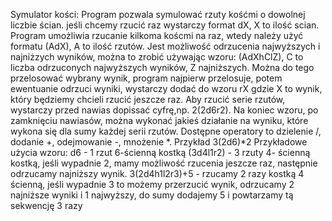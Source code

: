 Symulator kości: 
Program pozwala symulować rzuty kośćmi o dowolnej liczbie ścian. jeśli chcemy rzucić raz wystarczy format dX,
X to ilość scian. Program umożliwia rzucanie kilkoma koścmi na raz, wtedy należy użyć formatu (AdX), A to ilość rzutów.
Jest możliwość odrzucenia najwyższych i najniżzych wyników, można to zrobić używając wzoru: (AdXhClZ),
C to liczba odrzuconych najwyższych wyników, Z najniższych. Można do tego przelosować wybrany wynik,
program najpierw przelosuje, potem ewentuanie odrzuci wyniki, wystarczy dodać do wzoru rX gdzie X to wynik,
który będziemy chcieli rzucić jeszcze raz. Aby rzucić serie rzutów, wystarczy przed nawias dopissać cyfrę,np. 2(2d6r2).
Na koniec wzoru, po zamknięciu nawiasów, można wykonać jakieś działanie na wyniku, które wykona się dla sumy każdej serii rzutów.
Dostępne operatory to dzielenie /, dodanie +, odejmowanie -, mnożenie *. Przykład 3(2d6)*2
Przykładowe użycia wzoru:
d6 - 1 rzut 6-ścienną kostką
(3d4l1r2) - 3 rzuty 4- ścienną kostką, jeśli wypadnie 2, mamy możliwość rzucenia jeszcze raz, następnie odrzucamy najniższy wynik.
3(2d4h1l2r3)+5 - rzucamy 2 razy kostką 4 ścienną, jeśli wypadnie 3 to możemy przerzucić wynik, odrzucamy 2 najniższe wyniki i 1 najwyższy,
do sumy dodajemy 5 i powtarzamy tą sekwencję 3 razy

